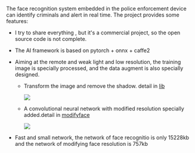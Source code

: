 The face recognition system embedded in the police enforcement device can identify criminals and alert in real time. The project provides some features:

* I try to share everything , but it's a commercial project, so the open source code is not complete. 

* The AI framework is based on pytorch + onnx + caffe2

* Aiming at the remote and weak light and low resolution, the training image is specially processed, and the data augment is also specially designed.

   *  Transform the image and remove the shadow. detail in [lib](https://github.com/qjchen1972/remote-face-recognition/blob/master/lib/README.md)
   
      ![](https://github.com/qjchen1972/remote-face-recognition/blob/master/img/lmcp.png)
      
   *  A convolutional neural network with modified resolution specially added.detail in [modifyface](https://github.com/qjchen1972/remote-face-recognition/blob/master/modifyface/README.md)
   
      ![](https://github.com/qjchen1972/remote-face-recognition/blob/master/img/modify.png)

*  Fast and small network, the network of face recognitio is only 15228kb and the network of modifying face resolution is 757kb



